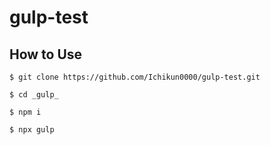 # gulp-test
## How to Use
```
$ git clone https://github.com/Ichikun0000/gulp-test.git
```
```
$ cd _gulp_
```
```
$ npm i
```
```
$ npx gulp
```